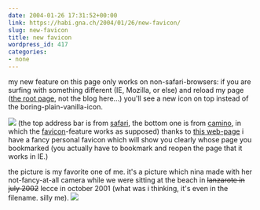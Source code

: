 ```yaml
---
date: 2004-01-26 17:31:52+00:00
link: https://habi.gna.ch/2004/01/26/new-favicon/
slug: new-favicon
title: new favicon
wordpress_id: 417
categories:
- none
---
```


my new feature on this page only works on non-safari-browsers:
if you are surfing with something different (IE, Mozilla, or else) and reload my page ([the root page](https://habi.gna.ch/), not the blog here...) you'll see a new icon on top instead of the boring-plain-vanilla-icon.

[![](https://habi.gna.ch/blog/images/favicon-tm.jpg)](https://habi.gna.ch/blog/images/favicon.jpg)
(the top address bar is from [safari](https://habi.gna.ch/), the bottom one is from [camino](http://www.mozilla.org/projects/camino/), in which the [favicon](https://google.com/search?q=favicon&ie=UTF-8&oe=UTF-8)-feature works as supposed)
thanks to [this web-page](http://www.html-kit.com/e/favicon.cgi) i have a fancy personal favicon which will show you clearly whose page you bookmarked (you actually have to bookmark and reopen the page that it works in IE.)

the picture is my favorite one of me. it's a picture which nina made with her not-fancy-at-all camera while we were sitting at the beach in <strike>lanzarote in july 2002</strike> lecce in october 2001 (what was i thinking, it's even in the filename. silly me).
[![](https://habi.gna.ch/blog/images/me_lecce-tm.jpg)](https://habi.gna.ch/blog/images/me_lecce.jpg)
